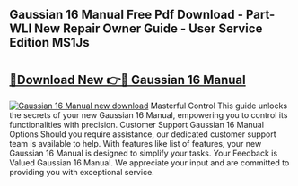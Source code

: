 ## Gaussian 16 Manual Free Pdf Download - Part-WLl New Repair Owner Guide - User Service Edition MS1Js

# <h2><a href="http://bc38070.oget.top/?id=Gaussian+16+Manual">🔗Download New 👉🔴 Gaussian 16 Manual</a></h2>

[![Gaussian 16 Manual new download](https://i.imgur.com/5g1atiW.png)](http://bc38070.oget.top/?id=Gaussian+16+Manual)
Masterful Control This guide unlocks the secrets of your new Gaussian 16 Manual, empowering you to control its functionalities with precision. Customer Support Gaussian 16 Manual Options Should you require assistance, our dedicated customer support team is available to help. With features like list of features, your new Gaussian 16 Manual is designed to simplify your tasks. Your Feedback is Valued Gaussian 16 Manual. We appreciate your input and are committed to providing you with exceptional service.
